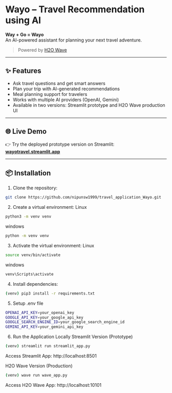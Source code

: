 # Wayo – Travel Recommendation using AI

**Way + Go = Wayo**  
An AI-powered assistant for planning your next travel adventure.

> Powered by [H2O Wave](https://h2o.ai/products/h2o-wave/)

---

## ✨ Features

- Ask travel questions and get smart answers
- Plan your trip with AI-generated recommendations
- Meal planning support for travelers
- Works with multiple AI providers (OpenAI, Gemini)
- Available in two versions: Streamlit prototype and H2O Wave production UI

---

## 🌐 Live Demo

👉 Try the deployed prototype version on Streamlit:  
**[wayotravel.streamlit.app](https://wayotravel.streamlit.app)**

---

## 📦 Installation

1. Clone the repository:
```bash
git clone https://github.com/nipunsw1999/travel_application_Wayo.git
```
2. Create a virtual environment:
Linux
```bash
python3 -m venv venv
```
windows
```bash
python -m venv venv
```

3. Activate the virtual environment:
Linux
```bash
source venv/bin/activate
```
windows
```bash
venv\Scripts\activate
```

4. Install dependencies:
```bash
(venv) pip3 install -r requirements.txt
```
5. Setup .env file
```bash
OPENAI_API_KEY=your_openai_key
GOOGLE_API_KEY=your_google_api_key
GOOGLE_SEARCH_ENGINE_ID=your_google_search_engine_id
GEMINI_API_KEY=your_gemini_api_key
```

6. Run the Application Locally
Streamlit Version (Prototype)
```bash
(venv) streamlit run streamlit_app.py
```
Access Streamlit App: http://localhost:8501

H2O Wave Version (Production)
```bash
(venv) wave run wave_app.py
```
Access H2O Wave App: http://localhost:10101



